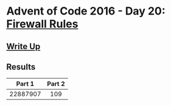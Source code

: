 # Advent of Code 2016 - Day 20: [Firewall Rules](https://adventofcode.com/2016/day/20)

## [Write Up](https://github.com/CodingAP/advent-of-code/blob/main/writeups/2016/day20_writeup.md)
## Results
| Part 1 | Part 2 | 
|:---:|:---:|
| 22887907 | 109 |